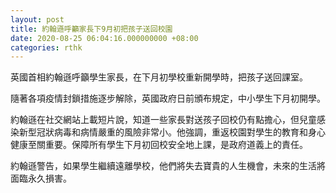 ```yaml
---
layout: post
title: 約翰遜呼籲家長下9月初把孩子送回校園
date: 2020-08-25 06:04:16.000000000 +08:00
categories: rthk
---
```


英國首相約翰遜呼籲學生家長，在下月初學校重新開學時，把孩子送回課室。

隨著各項疫情封鎖措施逐步解除，英國政府日前頒布規定，中小學生下月初開學。

約翰遜在社交網站上載短片說，知道一些家長對送孩子回校仍有點擔心，但兒童感染新型冠狀病毒和病情嚴重的風險非常小。他強調，重返校園對學生的教育和身心健康至關重要。保障所有學生下月初回校安全地上課，是政府道義上的責任。

約翰遜警告，如果學生繼續遠離學校，他們將失去寶貴的人生機會，未來的生活將面臨永久損害。
